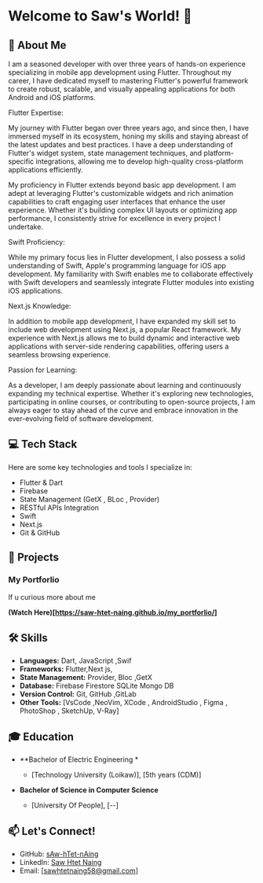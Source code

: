 # Welcome to Saw's World! 👋

## 🚀 About Me

I am a seasoned developer with over three years of hands-on experience specializing in mobile app development using Flutter. Throughout my career, I have dedicated myself to mastering Flutter's powerful framework to create robust, scalable, and visually appealing applications for both Android and iOS platforms.

Flutter Expertise:

My journey with Flutter began over three years ago, and since then, I have immersed myself in its ecosystem, honing my skills and staying abreast of the latest updates and best practices. I have a deep understanding of Flutter's widget system, state management techniques, and platform-specific integrations, allowing me to develop high-quality cross-platform applications efficiently.

My proficiency in Flutter extends beyond basic app development. I am adept at leveraging Flutter's customizable widgets and rich animation capabilities to craft engaging user interfaces that enhance the user experience. Whether it's building complex UI layouts or optimizing app performance, I consistently strive for excellence in every project I undertake.

Swift Proficiency:

While my primary focus lies in Flutter development, I also possess a solid understanding of Swift, Apple's programming language for iOS app development. My familiarity with Swift enables me to collaborate effectively with Swift developers and seamlessly integrate Flutter modules into existing iOS applications.

Next.js Knowledge:

In addition to mobile app development, I have expanded my skill set to include web development using Next.js, a popular React framework. My experience with Next.js allows me to build dynamic and interactive web applications with server-side rendering capabilities, offering users a seamless browsing experience.

Passion for Learning:

As a developer, I am deeply passionate about learning and continuously expanding my technical expertise. Whether it's exploring new technologies, participating in online courses, or contributing to open-source projects, I am always eager to stay ahead of the curve and embrace innovation in the ever-evolving field of software development.



## 💻 Tech Stack

Here are some key technologies and tools I specialize in:

- Flutter & Dart
- Firebase
- State Management (GetX , BLoc , Provider)
- RESTful APIs Integration
- Swift
- Next.js
- Git & GitHub

## 🌟 Projects

### My Portforlio

If u curious more about me


**(Watch Here)[https://saw-htet-naing.github.io/my_portforlio/]** 




## 🛠️ Skills

- **Languages:** Dart, JavaScript ,Swif
- **Frameworks:** Flutter,Next js,
- **State Management:** Provider, Bloc ,GetX
- **Database:** Firebase Firestore SQLite Mongo DB
- **Version Control:** Git, GitHub ,GitLab
- **Other Tools:** [VsCode ,NeoVim, XCode , AndroidStudio , Figma , PhotoShop , SketchUp, V-Ray]

## 🎓 Education

- **Bachelor of Electric Engineering *
  - [Technology University (Loikaw)], [5th years (CDM)]

- **Bachelor of Science in Computer Science**
  - [University Of People], [--]

## 📫 Let's Connect!

- GitHub: [sAw-hTet-nAing](https://github.com/sAw-hTet-nAing)
- LinkedIn: [Saw Htet Naing](https://www.linkedin.com/in/saw-htet-naing-820088222/)
- Email: [sawhtetnaing58@gmail.com]



